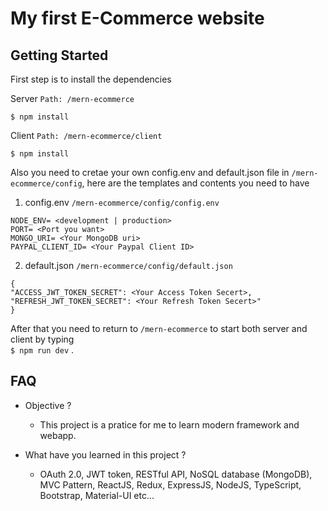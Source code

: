 
# My first E-Commerce website


  

## Getting Started

  

First step is to install the dependencies

Server `Path: /mern-ecommerce`

`$ npm install`

Client `Path: /mern-ecommerce/client`

`$ npm install`

  

Also you need to cretae your own config.env and default.json file in `/mern-ecommerce/config`, here are the templates and contents you need to have
1. config.env   `/mern-ecommerce/config/config.env`
```
NODE_ENV= <development | production>
PORT= <Port you want>
MONGO_URI= <Your MongoDB uri>
PAYPAL_CLIENT_ID= <Your Paypal Client ID>
```
2.   default.json `/mern-ecommerce/config/default.json`
 ```
{
"ACCESS_JWT_TOKEN_SECRET": <Your Access Token Secert>,
"REFRESH_JWT_TOKEN_SECRET": <Your Refresh Token Secert>"
}
```
  
  

After that you need to return to `/mern-ecommerce` to start both server and client by typing <br/>`$ npm run dev` .

  

## FAQ

  

- Objective ? 
	- This project is a pratice for me to learn modern framework and webapp.

- What have you learned in this project ?
	-	OAuth 2.0, JWT token, RESTful API, NoSQL database (MongoDB), MVC Pattern, ReactJS, Redux, ExpressJS, NodeJS, TypeScript, Bootstrap, Material-UI etc...